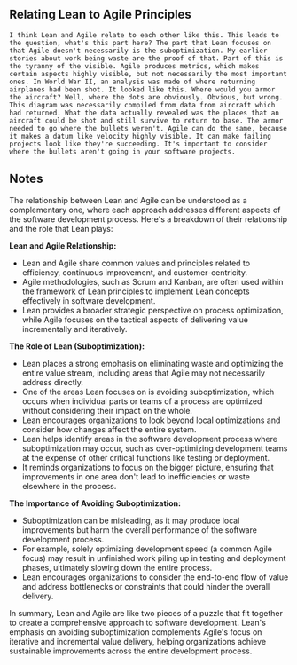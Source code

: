 ## Relating Lean to Agile Principles
```
I think Lean and Agile relate to each other like this. This leads to the question, what's this part here? The part that Lean focuses on that Agile doesn't necessarily is the suboptimization. My earlier stories about work being waste are the proof of that. Part of this is the tyranny of the visible. Agile produces metrics, which makes certain aspects highly visible, but not necessarily the most important ones. In World War II, an analysis was made of where returning airplanes had been shot. It looked like this. Where would you armor the aircraft? Well, where the dots are obviously. Obvious, but wrong. This diagram was necessarily compiled from data from aircraft which had returned. What the data actually revealed was the places that an aircraft could be shot and still survive to return to base. The armor needed to go where the bullets weren't. Agile can do the same, because it makes a datum like velocity highly visible. It can make failing projects look like they're succeeding. It's important to consider where the bullets aren't going in your software projects.
```

## Notes
The relationship between Lean and Agile can be understood as a complementary one, where each approach addresses different aspects of the software development process. Here's a breakdown of their relationship and the role that Lean plays:

**Lean and Agile Relationship:**
- Lean and Agile share common values and principles related to efficiency, continuous improvement, and customer-centricity.
- Agile methodologies, such as Scrum and Kanban, are often used within the framework of Lean principles to implement Lean concepts effectively in software development.
- Lean provides a broader strategic perspective on process optimization, while Agile focuses on the tactical aspects of delivering value incrementally and iteratively.

**The Role of Lean (Suboptimization):**
- Lean places a strong emphasis on eliminating waste and optimizing the entire value stream, including areas that Agile may not necessarily address directly.
- One of the areas Lean focuses on is avoiding suboptimization, which occurs when individual parts or teams of a process are optimized without considering their impact on the whole.
- Lean encourages organizations to look beyond local optimizations and consider how changes affect the entire system.
- Lean helps identify areas in the software development process where suboptimization may occur, such as over-optimizing development teams at the expense of other critical functions like testing or deployment.
- It reminds organizations to focus on the bigger picture, ensuring that improvements in one area don't lead to inefficiencies or waste elsewhere in the process.

**The Importance of Avoiding Suboptimization:**
- Suboptimization can be misleading, as it may produce local improvements but harm the overall performance of the software development process.
- For example, solely optimizing development speed (a common Agile focus) may result in unfinished work piling up in testing and deployment phases, ultimately slowing down the entire process.
- Lean encourages organizations to consider the end-to-end flow of value and address bottlenecks or constraints that could hinder the overall delivery.

In summary, Lean and Agile are like two pieces of a puzzle that fit together to create a comprehensive approach to software development. Lean's emphasis on avoiding suboptimization complements Agile's focus on iterative and incremental value delivery, helping organizations achieve sustainable improvements across the entire development process.